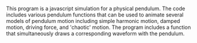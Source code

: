 This program is a javascript simulation for a physical pendulum. The code includes various pendulum functions that can be used
to animate several models of pendulum motion including simple harmonic motion, damped motion, driving force, and 'chaotic' motion.
The program includes a function that simultaneously draws a corresponding waveform with the pendulum.
